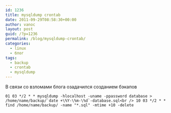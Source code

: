 ```yaml
---
id: 1236
title: mysqldump crontab
date: 2011-09-29T08:58:30+00:00
author: vanoc
layout: post
guid: /?p=1236
permalink: /blog/mysqldump-crontab/
categories:
  - linux
  - блог
tags:
  - backup
  - crontab
  - mysqldump
---
```

В связи со взломами блога озадачился созданием бэкапов

``01 03 */2 * * mysqldump -hlocalhost -uname -ppassword database > /home/name/backup/`date +\%Y-\%m-\%d`-database.sql<br />
10 03 */2 * * find /home/name/backup/ -name "*.sql" -mtime +10 -delete``